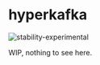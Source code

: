 # hyperkafka

![stability-experimental](https://img.shields.io/badge/stability-experimental-orange.svg?style=flat-square)

WIP, nothing to see here.
